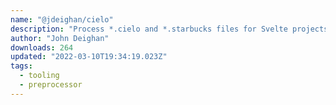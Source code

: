 ```yaml
---
name: "@jdeighan/cielo"
description: "Process *.cielo and *.starbucks files for Svelte projects."
author: "John Deighan"
downloads: 264
updated: "2022-03-10T19:34:19.023Z"
tags: 
  - tooling
  - preprocessor
---
```

